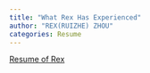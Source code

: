```yaml
---
title: "What Rex Has Experienced"
author: "REX(RUIZHE) ZHOU"
categories: Resume
---
```


<a href="https://trexwithoutt.github.io/images/RZ-Resume.pdf" target="_blank">Resume of Rex</a>
